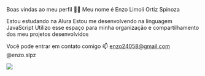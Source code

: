 Boas vindas ao meu perfil 💙💙
Meu nome é Enzo Limoli Ortiz Spinoza


Estou estudando na Alura
Estou me desenvolvendo na linguagem JavaScript
Utilizo esse espaço para minha organização e compartilhamento dos meu projetos desenvolvidos

Você pode entrar em contato comigo 📫
enzo24058@gmail.com
@enzo.slpz

![](https://i0.wp.com/www.galvanizeaction.org/wp-content/uploads/2022/06/Wow-gif.gif?fit=450%2C250&ssl=1)
